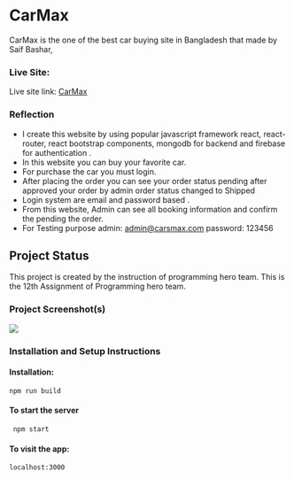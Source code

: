 # CarMax

CarMax is the one of the best car buying site in Bangladesh that made by Saif Bashar,

### Live Site:

Live site link: [CarMax](https://carsmax-saifbashar.web.app/)

### Reflection

- I create this website by using popular javascript framework react, react-router, react bootstrap components, mongodb for backend and firebase for authentication .
- In this website you can buy your favorite car.
- For purchase the car you must login.
- After placing the order you can see your order status pending after approved your order by admin order status changed to Shipped
- Login system are email and password based .
- From this website, Admin can see all booking information and confirm the pending the order.
- For Testing purpose admin: admin@carsmax.com password: 123456

## Project Status

This project is created by the instruction of programming hero team. This is the 12th Assignment of Programming hero team.

### Project Screenshot(s)

<img src="https://i.ibb.co/2k1wzqj/image.png"/>

### Installation and Setup Instructions

#### Installation:</br>

<code>npm run build</code>

<h4>To start the server</h4></.br>
<code> npm start</code>
<h4>To visit the app:</h4>
<code>localhost:3000</code>
